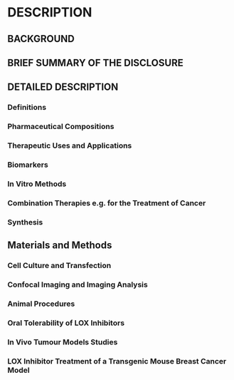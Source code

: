 # DESCRIPTION

## BACKGROUND

## BRIEF SUMMARY OF THE DISCLOSURE

## DETAILED DESCRIPTION

### Definitions

### Pharmaceutical Compositions

### Therapeutic Uses and Applications

### Biomarkers

### In Vitro Methods

### Combination Therapies e.g. for the Treatment of Cancer

### Synthesis

## Materials and Methods

### Cell Culture and Transfection

### Confocal Imaging and Imaging Analysis

### Animal Procedures

### Oral Tolerability of LOX Inhibitors

### In Vivo Tumour Models Studies

### LOX Inhibitor Treatment of a Transgenic Mouse Breast Cancer Model

